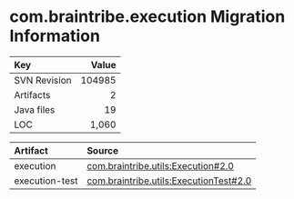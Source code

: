 # com.braintribe.execution Migration Information

| Key | Value |
| :------------- | ----: |
| SVN Revision   | 104985  | 
| Artifacts   | 2  | 
| Java files | 19 | 
| LOC | 1,060 | 



| Artifact      | Source | 
| :------------- | :----- |
| execution | [com.braintribe.utils:Execution#2.0](https://svn.braintribe.com/repo/master/Development/artifacts/com/braintribe/utils/Execution/2.0) |
| execution-test | [com.braintribe.utils:ExecutionTest#2.0](https://svn.braintribe.com/repo/master/Development/artifacts/com/braintribe/utils/ExecutionTest/2.0) |
